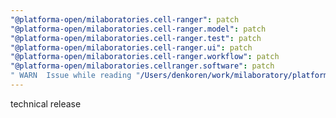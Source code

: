 ```yaml
---
"@platforma-open/milaboratories.cell-ranger": patch
"@platforma-open/milaboratories.cell-ranger.model": patch
"@platforma-open/milaboratories.cell-ranger.test": patch
"@platforma-open/milaboratories.cell-ranger.ui": patch
"@platforma-open/milaboratories.cell-ranger.workflow": patch
"@platforma-open/milaboratories.cellranger.software": patch
" WARN  Issue while reading "/Users/denkoren/work/milaboratory/platforma/platforma-open/cell-ranger/.npmrc". Failed to replace env in config: ${NPMJS_TOKEN}": patch
---
```


technical release
